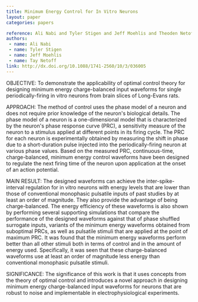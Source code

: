 ```yaml
---
title: Minimum Energy Control for In Vitro Neurons
layout: paper
categories: papers

reference: Ali Nabi and Tyler Stigen and Jeff Moehlis and Theoden Netoff. "Minimum energy control for in vitro neurons." 2013 J. Neural Eng. 10 036005
authors: 
 - name: Ali Nabi
 - name: Tyler Stigen
 - name: Jeff Moehlis
 - name: Tay Netoff
link: http://dx.doi.org/10.1088/1741-2560/10/3/036005
---
```


OBJECTIVE: To demonstrate the applicability of optimal control theory for designing minimum energy charge-balanced input waveforms for single periodically-firing in vitro neurons from brain slices of Long-Evans rats.  

APPROACH: The method of control uses the phase model of a neuron and does not require prior knowledge of the neuron's biological details. The phase model of a neuron is a one-dimensional model that is characterized by the neuron's phase response curve (PRC), a sensitivity measure of the neuron to a stimulus applied at different points in its firing cycle. The PRC for each neuron is experimentally obtained by measuring the shift in phase due to a short-duration pulse injected into the periodically-firing neuron at various phase values. Based on the measured PRC, continuous-time, charge-balanced, minimum energy control waveforms have been designed to regulate the next firing time of the neuron upon application at the onset of an action potential.  

MAIN RESULT: The designed waveforms can achieve the inter-spike-interval regulation for in vitro neurons with energy levels that are lower than those of conventional monophasic pulsatile inputs of past studies by at least an order of magnitude. They also provide the advantage of being charge-balanced. The energy efficiency of these waveforms is also shown by performing several supporting simulations that compare the performance of the designed waveforms against that of phase shuffled surrogate inputs, variants of the minimum energy waveforms obtained from suboptimal PRCs, as well as pulsatile stimuli that are applied at the point of maximum PRC. It was found that the minimum energy waveforms perform better than all other stimuli both in terms of control and in the amount of energy used. Specifically, it was seen that these charge-balanced waveforms use at least an order of magnitude less energy than conventional monophasic pulsatile stimuli.  

SIGNIFICANCE: The significance of this work is that it uses concepts from the theory of optimal control and introduces a novel approach in designing minimum energy charge-balanced input waveforms for neurons that are robust to noise and implementable in electrophysiological experiments.  
